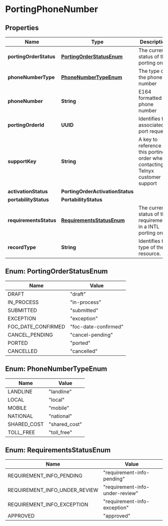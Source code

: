 

# PortingPhoneNumber


## Properties

Name | Type | Description | Notes
------------ | ------------- | ------------- | -------------
**portingOrderStatus** | [**PortingOrderStatusEnum**](#PortingOrderStatusEnum) | The current status of the porting order |  [optional]
**phoneNumberType** | [**PhoneNumberTypeEnum**](#PhoneNumberTypeEnum) | The type of the phone number |  [optional]
**phoneNumber** | **String** | E164 formatted phone number |  [optional]
**portingOrderId** | **UUID** | Identifies the associated port request |  [optional]
**supportKey** | **String** | A key to reference this porting order when contacting Telnyx customer support |  [optional]
**activationStatus** | **PortingOrderActivationStatus** |  |  [optional]
**portabilityStatus** | **PortabilityStatus** |  |  [optional]
**requirementsStatus** | [**RequirementsStatusEnum**](#RequirementsStatusEnum) | The current status of the requirements in a INTL porting order |  [optional]
**recordType** | **String** | Identifies the type of the resource. |  [optional] [readonly]



## Enum: PortingOrderStatusEnum

Name | Value
---- | -----
DRAFT | &quot;draft&quot;
IN_PROCESS | &quot;in-process&quot;
SUBMITTED | &quot;submitted&quot;
EXCEPTION | &quot;exception&quot;
FOC_DATE_CONFIRMED | &quot;foc-date-confirmed&quot;
CANCEL_PENDING | &quot;cancel-pending&quot;
PORTED | &quot;ported&quot;
CANCELLED | &quot;cancelled&quot;



## Enum: PhoneNumberTypeEnum

Name | Value
---- | -----
LANDLINE | &quot;landline&quot;
LOCAL | &quot;local&quot;
MOBILE | &quot;mobile&quot;
NATIONAL | &quot;national&quot;
SHARED_COST | &quot;shared_cost&quot;
TOLL_FREE | &quot;toll_free&quot;



## Enum: RequirementsStatusEnum

Name | Value
---- | -----
REQUIREMENT_INFO_PENDING | &quot;requirement-info-pending&quot;
REQUIREMENT_INFO_UNDER_REVIEW | &quot;requirement-info-under-review&quot;
REQUIREMENT_INFO_EXCEPTION | &quot;requirement-info-exception&quot;
APPROVED | &quot;approved&quot;




